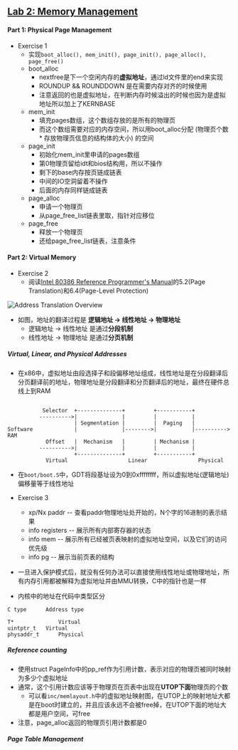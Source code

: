 ## [Lab 2: Memory Management](https://pdos.csail.mit.edu/6.828/2018/labs/lab2/#Part-1--Physical-Page-Management)

#### Part 1: Physical Page Management
* Exercise 1
    * 实现`boot_alloc(), mem_init(), page_init(), page_alloc(), page_free()`
    * boot_alloc
        * nextfree是下一个空闲内存的**虚拟地址**，通过ld文件里的end来实现
        * ROUNDUP && ROUNDDOWN 是在需要内存对齐的时候使用
        * 注意返回的也是虚拟地址，在判断内存时候溢出的时候也因为是虚拟地址所以加上了KERNBASE
    * mem_init
        * 填充pages数组，这个数组存放的是所有的物理页
        * 而这个数组需要对应的内存空间，所以用boot_alloc分配 (物理页个数 * 存放物理页信息的结构体的大小) 的空间
    * page_init
        * 初始化mem_init里申请的pages数组
        * 第0物理页留给idt和bios结构用，所以不操作
        * 剩下的base内存按页链成链表
        * 中间的IO空洞留着不操作
        * 后面的内存同样链成链表
    * page_alloc
        * 申请一个物理页
        * 从page_free_list链表里取，指针对应移位
    * page_free
        * 释放一个物理页
        * 还给page_free_list链表，注意条件

#### Part 2: Virtual Memory
* Exercise 2
    * 阅读[Intel 80386 Reference Programmer's Manual](https://pdos.csail.mit.edu/6.828/2018/readings/i386/toc.htm)的5.2(Page Translation)和6.4(Page-Level Protection)

![Address Translation Overview](https://pdos.csail.mit.edu/6.828/2018/readings/i386/fig5-1.gif)
* 如图，地址的翻译过程是 **逻辑地址 -> 线性地址 -> 物理地址**
    * 逻辑地址 -> 线性地址 是通过**分段机制**
    * 线性地址 -> 物理地址 是通过**分页机制**

##### Virtual, Linear, and Physical Addresses
* 在x86中，虚拟地址由段选择子和段偏移地址组成，线性地址是在分段翻译后分页翻译前的地址，物理地址是分段翻译和分页翻译后的地址，最终在硬件总线上到RAM
```

           Selector  +--------------+         +-----------+
          ---------->|              |         |           |
                     | Segmentation |         |  Paging   |
Software             |              |-------->|           |---------->  RAM
            Offset   |  Mechanism   |         | Mechanism |
          ---------->|              |         |           |
                     +--------------+         +-----------+
            Virtual                   Linear                Physical

```
* 在`boot/boot.S`中，GDT将段基址设为0到0xffffffff，所以虚拟地址(逻辑地址)偏移量等于线性地址

* Exercise 3
    * xp/Nx paddr -- 查看paddr物理地址处开始的，N个字的16进制的表示结果
    * info registers -- 展示所有内部寄存器的状态
    * info mem -- 展示所有已经被页表映射的虚拟地址空间，以及它们的访问优先级
    * info pg -- 展示当前页表的结构

* 一旦进入保护模式后，就没有任何办法可以直接使用线性地址或物理地址，所有内存引用都被解释为虚拟地址并由MMU转换，C中的指针也是一样
* 内核中的地址在代码中类型区分
```
C type	    Address type

T*  	        Virtual
uintptr_t  	Virtual
physaddr_t  	Physical
```

##### Reference counting
* 使用struct PageInfo中的pp_ref作为引用计数，表示对应的物理页被同时映射为多少个虚拟地址
* 通常，这个引用计数应该等于物理页在页表中出现在**UTOP下面**物理页的个数
    * 可以看`inc/memlayout.h`中的虚拟地址映射图，在UTOP上的映射地址大都是在boot时建立的，并且应该永远不会被free掉，在UTOP下面的地址大都是用户空间，可free
* 注意，page_alloc返回的物理页引用计数都是0

##### Page Table Management